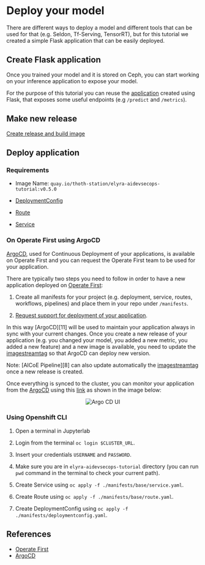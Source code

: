 # Deploy your model

There are different ways to deploy a model and different tools that can be used for that (e.g. Seldon, Tf-Serving, TensorRT), but for this tutorial we created a simple Flask application that can be easily deployed.

## Create Flask application

Once you trained your model and it is stored on Ceph, you can start working on your inference application to expose your model.

For the purpose of this tutorial you can reuse the [application](https://github.com/thoth-station/elyra-aidevsecops-tutorial/blob/master/wsgi.py) created using Flask, that
exposes some useful endpoints (e.g `/predict` and `/metrics`).

## Make new release

[Create release and build image](https://github.com/thoth-station/elyra-aidevsecops-tutorial/blob/master/docs/source/build-images.md)

## Deploy application

### Requirements

- Image Name: `quay.io/thoth-station/elyra-aidevsecops-tutorial:v0.5.0`

- [DeploymentConfig](https://github.com/thoth-station/elyra-aidevsecops-tutorial/blob/master/manifests/base/deploymentconfig.yaml)

- [Route](https://github.com/thoth-station/elyra-aidevsecops-tutorial/blob/master/manifests/base/route.yaml)

- [Service](https://github.com/thoth-station/elyra-aidevsecops-tutorial/blob/master/manifests/base/service.yaml)

### On Operate First using ArgoCD

[ArgoCD][2], used for Continuous Deployment of your applications, is available on Operate First and you can request the Operate First team to be used for your application.

There are typically two steps you need to follow in order to have a new application deployed on [Operate First][1]:

1. Create all manifests for your project (e.g. deployment, service, routes, workflows, pipelines) and place them in your repo under `/manifests`.

2. [Request support for deployment of your application](https://github.com/operate-first/support/issues/new?assignees=&labels=onboarding&template=onboarding_argocd.md&title=).

In this way [ArgoCD][11] will be used to maintain your application always in sync with your current changes. Once you create a new release of your application (e.g. you changed your model, you added a new metric, you added a new feature) and a new image is available, you need to update the [imagestreamtag](https://github.com/thoth-station/elyra-aidevsecops-tutorial/blob/bb6fad2441e8df8aa56c2c0e6b5ac45a2cda42eb/manifests/overlays/test/imagestreamtag.yaml#L10) so that ArgoCD can deploy new version.

Note: [AICoE Pipeline][8] can also update automatically the [imagestreamtag](https://github.com/thoth-station/elyra-aidevsecops-tutorial/blob/bb6fad2441e8df8aa56c2c0e6b5ac45a2cda42eb/manifests/overlays/test/imagestreamtag.yaml#L10) once a new release is created.

Once everything is synced to the cluster, you can monitor your application from the [ArgoCD][2] using this [link](https://argocd-server-argocd.apps.cnv.massopen.cloud/applications) as shown in the image below:

<div style="text-align:center">
<img alt="Argo CD UI" src="https://raw.githubusercontent.com/thoth-station/elyra-aidevsecops-tutorial/master/docs/images/ArgoCDUI.png">
</div>

### Using Openshift CLI

1. Open a terminal in Jupyterlab

2. Login from the terminal `oc login $CLUSTER_URL`.

3. Insert your credentials `USERNAME` and `PASSWORD`.

4. Make sure you are in `elyra-aidevsecops-tutorial` directory (you can run `pwd` command in the terminal to check your current path).

5. Create Service using `oc apply -f ./manifests/base/service.yaml`.

6. Create Route using `oc apply -f ./manifests/base/route.yaml`.

7. Create DeploymentConfig using `oc apply -f ./manifests/deploymentconfig.yaml`.

## References

* [Operate First][1]
* [ArgoCD][2]

[1]: https://www.operate-first.cloud/
[2]: https://argoproj.github.io/argo-cd/

